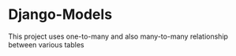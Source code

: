 # Django-Models
This project uses one-to-many and also many-to-many relationship between various tables 

